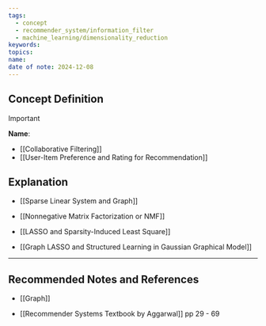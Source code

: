 ```yaml
---
tags:
  - concept
  - recommender_system/information_filter
  - machine_learning/dimensionality_reduction
keywords: 
topics: 
name: 
date of note: 2024-12-08
---
```


## Concept Definition

>[!important]
>**Name**: 


- [[Collaborative Filtering]]
- [[User-Item Preference and Rating for Recommendation]]



## Explanation


- [[Sparse Linear System and Graph]]

- [[Nonnegative Matrix Factorization or NMF]]
- [[LASSO and Sparsity-Induced Least Square]]

- [[Graph LASSO and Structured Learning in Gaussian Graphical Model]]





-----------
##  Recommended Notes and References


- [[Graph]]

- [[Recommender Systems Textbook by Aggarwal]] pp 29 - 69
